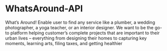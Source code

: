 # WhatsAround-API
What’s Around! Enable user to find any service like a plumber, a wedding photographer, a yoga teacher, or an interior designer. We want to be the go-to platform helping customer’s complete projects that are important to their urban lives – everything from designing their homes to capturing key moments, learning arts, filing taxes, and getting healthier
